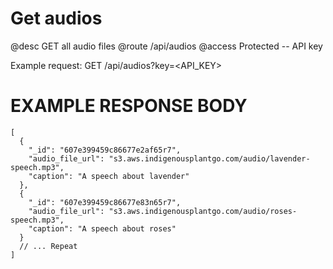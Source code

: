 # Get audios
@desc GET all audio files
@route /api/audios
@access Protected -- API key

Example request: GET /api/audios?key=<API_KEY>

# EXAMPLE RESPONSE BODY
```
[
  {
    "_id": "607e399459c86677e2af65r7",
    "audio_file_url": "s3.aws.indigenousplantgo.com/audio/lavender-speech.mp3",
    "caption": "A speech about lavender"
  },
  {
    "_id": "607e399459c86677e83n65r7",
    "audio_file_url": "s3.aws.indigenousplantgo.com/audio/roses-speech.mp3",
    "caption": "A speech about roses"
  }
  // ... Repeat
]
```